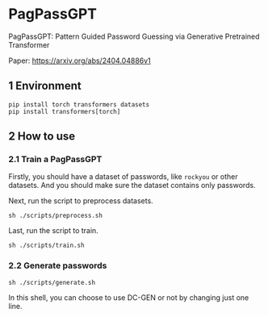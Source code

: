# PagPassGPT
PagPassGPT: Pattern Guided Password Guessing via Generative Pretrained Transformer

Paper: https://arxiv.org/abs/2404.04886v1

## 1 Environment

```shell
pip install torch transformers datasets
pip install transformers[torch]
```

## 2 How to use

### 2.1 Train a PagPassGPT

Firstly, you should have a dataset of passwords, like `rockyou` or other datasets. And you should make sure the dataset contains only passwords.

Next, run the script to preprocess datasets.
```shell
sh ./scripts/preprocess.sh
```

Last, run the script to train.
```shell
sh ./scripts/train.sh
```

### 2.2 Generate passwords

```shell
sh ./scripts/generate.sh
```

In this shell, you can choose to use DC-GEN or not by changing just one line.
